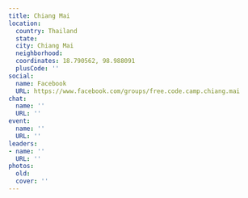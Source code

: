 ```yaml
---
title: Chiang Mai
location:
  country: Thailand
  state: 
  city: Chiang Mai
  neighborhood: 
  coordinates: 18.790562, 98.988091
  plusCode: ''
social:
  name: Facebook
  URL: https://www.facebook.com/groups/free.code.camp.chiang.mai
chat:
  name: ''
  URL: ''
event:
  name: ''
  URL: ''
leaders:
- name: ''
  URL: ''
photos:
  old: 
  cover: ''
---
```

